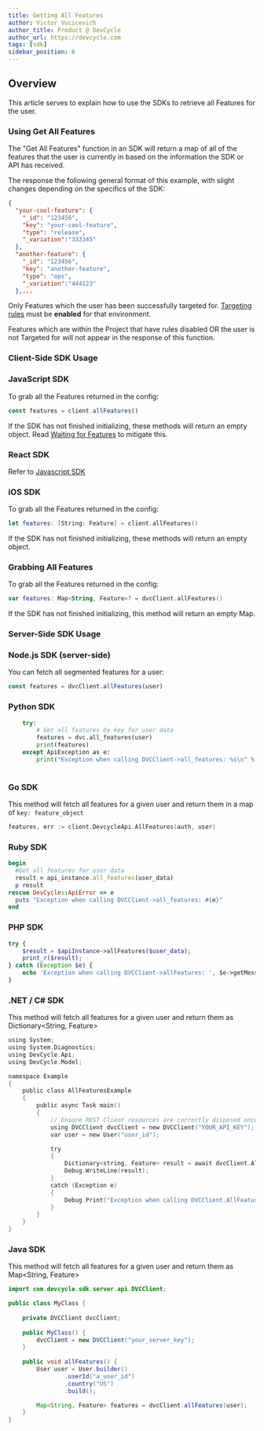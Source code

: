 ```yaml
---
title: Getting All Features
author: Victor Vucicevich
author_title: Product @ DevCycle
author_url: https://devcycle.com
tags: [sdk]
sidebar_position: 6
---
```


## Overview

This article serves to explain how to use the SDKs to retrieve all Features for the user. 

### Using Get All Features

The "Get All Features" function in an SDK will return a map of all of the features that the user is currently in based on the information the SDK or API has received. 

The response the following general format of this example, with slight changes depending on the specifics of the SDK:

```json
{
  "your-cool-feature": {
    "_id": "123456",
    "key": "your-cool-feature",
    "type": "release",
    "_variation":"333345"
  },
  "another-feature": {
    "_id": "123456",
    "key": "another-feature",
    "type": "ops",
    "_variation":"444123"
  },...
```

Only Features which the user has been successfully targeted for. [Targeting rules](/docs/home/feature-management/features-and-variables/targeting-users) must be **enabled** for that environment.  

Features which are within the Project that have rules disabled OR the user is not Targeted for will not appear in the response of this function. 

### Client-Side SDK Usage

### **JavaScript SDK**

To grab all the Features returned in the config:

```js
const features = client.allFeatures()
```

If the SDK has not finished initializing, these methods will return an empty object. Read [Waiting for Features](/docs/sdk/client-side-sdks/javascript#waiting-for-features) to mitigate this.

### **React SDK**

Refer to [Javascript SDK](#javascript-sdk)

### **iOS SDK**

To grab all the Features returned in the config:

```swift
let features: [String: Feature] = client.allFeatures()
```

If the SDK has not finished initializing, these methods will return an empty object.

### Grabbing All Features

To grab all the Features returned in the config:

```kotlin
var features: Map<String, Feature>? = dvcClient.allFeatures()
```

If the SDK has not finished initializing, this method will return an empty Map.

### Server-Side SDK Usage

### **Node.js SDK (server-side)**


You can fetch all segmented features for a user:

```javascript
const features = dvcClient.allFeatures(user)
```

### **Python SDK**

```python
    try:
        # Get all features by key for user data
        features = dvc.all_features(user)
        print(features)
    except ApiException as e:
        print("Exception when calling DVCClient->all_features: %s\n" % e)
    
```

### **Go SDK**

This method will fetch all features for a given user and return them in a map of `key: feature_object`

```go
features, err := client.DevcycleApi.AllFeatures(auth, user)
```

### **Ruby SDK**

```ruby
begin
  #Get all features for user data
  result = api_instance.all_features(user_data)
  p result
rescue DevCycle::ApiError => e
  puts "Exception when calling DVCClient->all_features: #{e}"
end
```

### **PHP SDK**

```php
try {
    $result = $apiInstance->allFeatures($user_data);
    print_r($result);
} catch (Exception $e) {
    echo 'Exception when calling DVCClient->allFeatures: ', $e->getMessage(), PHP_EOL;
}
```

### **.NET / C# SDK**

This method will fetch all features for a given user and return them as Dictionary<String, Feature>

```c
using System;
using System.Diagnostics;
using DevCycle.Api;
using DevCycle.Model;

namespace Example
{
    public class AllFeaturesExample
    {
        public async Task main()
        {
            // Ensure REST Client resources are correctly disposed once no longer required
            using DVCClient dvcClient = new DVCClient("YOUR_API_KEY");
            var user = new User("user_id"); 

            try
            {
                Dictionary<string, Feature> result = await dvcClient.AllFeaturesAsync(user);
                Debug.WriteLine(result);
            }
            catch (Exception e)
            {
                Debug.Print("Exception when calling DVCClient.AllFeaturesAsync: " + e.Message );
            }
        }
    }
}
```

### Java SDK

This method will fetch all features for a given user and return them as Map<String, Feature>

```java
import com.devcycle.sdk.server.api.DVCClient;

public class MyClass {
    
    private DVCClient dvcClient;
    
    public MyClass() {
        dvcClient = new DVCClient("your_server_key");
    }
    
    public void allFeatures() {
        User user = User.builder()
                .userId("a_user_id")
                .country("US")
                .build();

        Map<String, Feature> features = dvcClient.allFeatures(user);
    }
}
```

